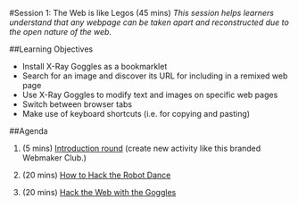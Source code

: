 #Session 1: The Web is like Legos (45 mins)
*This session helps learners understand that any webpage can be taken apart and reconstructed due to the open nature of the web.*

##Learning Objectives

* Install X-Ray Goggles as a bookmarklet
* Search for an image and discover its URL for including in a remixed web page
* Use X-Ray Goggles to modify text and images on specific web pages
* Switch between browser tabs
* Make use of keyboard shortcuts (i.e. for copying and pasting) 

##Agenda

1. (5 mins) [Introduction round](https://laura.makes.org/thimble/introductions-and-setup) (create new activity like this branded Webmaker Club.)
 
2. (20 mins) [How to Hack the Robot Dance](https://mozteach.makes.org/thimble/how-to-hack-the-robot-dance)

3. (20 mins) [Hack the Web with the Goggles](https://mozteach.makes.org/thimble/hack-the-web-with-the-goggles)